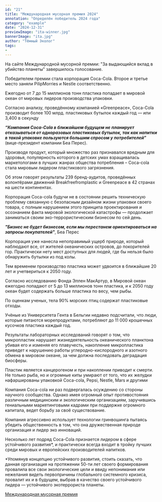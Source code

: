```yaml
---
id: "21"
title: "Международная мусорная премия 2024"
annotation: "Определён победитель 2024 года"
category: "example"
date: "2024-12-31"
previewImage: "ita-winner.jpg"
bannerImage: "ita.jpg"
author: "Тёмный Эколог"
tags:
-
---
```

На сайте Международной мусорной премии: "За выдающийся вклад в убийство планеты" завершилось голосование.

Победителем премии стала корпорация Coca-Cola. Второе и третье место заняли PilipMorries и Nestle соответственно.

Ежегодно от 7 до 15 миллионов тонн пластика попадает в мировой океан от мировых лидеров производства упаковки.

Согласно анализу, проведённому компанией «Greenpeace», Coca-Cola производит более 100 млрд. пластиковых бутылок каждый год — или 3,400 в секунду

__*“Компания Сoca-Cola в ближайшем будущем не планирует отказываться от одноразовых пластиковых бутылок, так как напитки в такой упаковке пользуются большим спросом у потребителей”*__ (вице-президент компании Беа Перес).

Производя продукт, который множество раз признавался вредным для здоровья, популярность которого в детских умах взращивалась маркетологами в лучших жанрах общества потребления –  Coca-cola стала  мировым лидером пластикового загрязнения.

Об этом говорят результаты 239 бренд-аудитов, проведённых волонтёрами движений Breakfreefromplastic и Greenpeace в 42 странах на шести континентах.

Корпорация Coca-cola будучи не в состоянии решить техническую проблему связанную с безопасным дизайном жизни упаковки своего товара, с полным нарушением этого принципа проектирования и  осознанием факта мировой экологической катастрофы — продолжает заниматься своим эко-террористическим бизнесом по сей день.

__*"Бизнес не будет бизнесом, если мы перестанем ориентироваться на запросы покупателей"*__, Беа Перес

Корпорация уже нанесла непоправимый ущерб природе, который наблюдают все, от жителей океанических островов, до покорителей гор. Практически нету мест доступных для людей, где бы нельзя было обнаружить бутылки из под колы.

Тем временем производство пластика может удвоится в ближайшие 20 лет и учетвериться к 2050 году.

Согласно исследованию Фонда Эллен МакАртур, в Мировой океан ежегодно попадают от 5 до 13 миллионов тонн пластика, и к 2050 году океан будет содержать больше пластика по весу, чем рыбы.

По оценкам ученых, тела 90% морских птиц содержат пластиковые отходы.

Учёные из Университета Гента в Бельгии недавно подсчитали, что люди, которые питаются морепродуктами, потребляют до 11 000 крошечных кусочков пластика каждый год.

Результаты лабораторных исследований говорят о том, что микропластик нарушает жизнедеятельность океанического планктона убивая его и изменяя его плавучесть, накопление микропластика приведет к нарушению работы углеродно-кислородного и азотного обмена в мировом океане, за чем должна последовать деградация биосферы.

Пластик является канцерогеном и при накоплении приводит к смерти. Не только рыба, но и огромные киты умирают от того, что их желудки нафаршированы упаковкой Coca-cola, Pepsi, Nestle, Mars и другими

Компания Coca-cola ни раз подвергалась осуждению со стороны научного сообщества. Однако имея огромный опыт противостояния различным медицинским и экологическим организациям, заручившись гениальными маркетинговыми кадрами при поддержке огромного капитала, ведет борьбу за своё существование.

Компания агрессивно использует технологии гринвошинга пытаясь убедить общественность в том, что она дружественная природе организация и лидер эко инноваций.

Несколько лет подряд Coca-Cola признается лидером в сфере устойчивого  развития*, и практически всегда входит в тройку лучших среди мировых и европейских производителей напитков.

*Упомянув концепцию устойчивого развития, стоить сказать, что данная организация на протяжении 50-ти лет своего формирования провалила все свои экологические цели и ввиду непонимания или нежелания видеть первопричины глобального системного кризиса, провалит их и в будущем, выбрав в качество своего устойчивого лидера — устойчивого экотеррориста планеты.


[Международная мусорная премия](https://internationaltrashaward.org/ru)